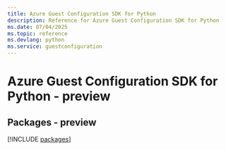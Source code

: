 ```yaml
---
title: Azure Guest Configuration SDK for Python
description: Reference for Azure Guest Configuration SDK for Python
ms.date: 07/04/2025
ms.topic: reference
ms.devlang: python
ms.service: guestconfiguration
---
```

# Azure Guest Configuration SDK for Python - preview
## Packages - preview
[!INCLUDE [packages](guest-configuration-index.md)]